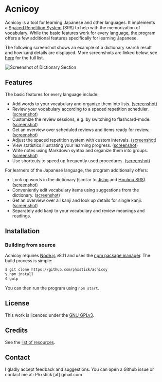# Acnicoy

Acnicoy is a tool for learning Japanese and other languages. It implements
a [Spaced Repetition System][SRS] (SRS) to help with the memorization of vocabulary.
While the basic features work for every language, the program offers a few
additional features specifically for learning Japanese.

The following screenshot shows an example of a dictionary search result
and how kanji details are displayed. More screenshots are linked below,
see [here](http://phxstick.github.io/acnicoy/screenshots) for the full list.

![Screenshot of Dictionary Section](http://phxstick.github.io/acnicoy/img/screenshots/acnicoy-screenshot-dictionary.png)


Features
----

The basic features for every language include:

* Add words to your vocabulary and organize them into lists.
  ([screenshot](http://phxstick.github.io/acnicoy/img/screenshots/acnicoy-screenshot-vocab-section.png))
* Review your vocabulary according to a spaced repetition scheduler.
  ([screenshot](http://phxstick.github.io/acnicoy/img/screenshots/acnicoy-screenshot-test-section-1.png))
* Customize the review sessions, e.g. by switching to flashcard-mode.
  ([screenshot](http://phxstick.github.io/acnicoy/img/screenshots/acnicoy-screenshot-test-settings.png))
* Get an overview over scheduled reviews and items ready for review.
  ([screenshot](http://phxstick.github.io/acnicoy/img/screenshots/acnicoy-screenshot-home-section.png))
* Adjust the spaced repetition system with custom intervals.
  ([screenshot](http://phxstick.github.io/acnicoy/img/screenshots/acnicoy-screenshot-srs-schemes.png))
* View statistics illustrating your learning progress.
  ([screenshot](http://phxstick.github.io/acnicoy/img/screenshots/acnicoy-screenshot-stats-section.png))
* Write notes using Markdown syntax and organize them into groups.
  ([screenshot](http://phxstick.github.io/acnicoy/img/screenshots/acnicoy-screenshot-notes-section.png))
* Use shortcuts to speed up frequently used procedures.
  ([screenshot](http://phxstick.github.io/acnicoy/img/screenshots/acnicoy-screenshot-shortcut-settings.png))

For learners of the Japanese language, the program additionally offers:

* Look up words in the dictionary (similar to [Jisho] and [Houhou SRS]).
  ([screenshot](http://phxstick.github.io/acnicoy/img/screenshots/acnicoy-screenshot-dictionary.png))
* Conveniently edit vocabulary items using suggestions from the dictionary.
  ([screenshot](http://phxstick.github.io/acnicoy/img/screenshots/acnicoy-screenshot-edit-word-suggestions.png))
* Get an overview over all kanji and look up details for single kanji.
  ([screenshot](http://phxstick.github.io/acnicoy/img/screenshots/acnicoy-screenshot-kanji-overview.png))
* Separately add kanji to your vocabulary and review meanings and readings.

Installation
----

### Building from source
Acnicoy requires [Node.js] v8.11 and uses the [npm package manager][npm].
The build process is simple:
```sh
$ git clone https://github.com/phxstick/acnicoy
$ npm install
$ gulp
```
You can then run the program using `npm start`.

License
----

This work is licenced under the [GNU GPLv3][GNU GPL].

Credits
----

See the [list of resources](./data/resources.md).

Contact
----

I gladly accept feedback and suggestions. You can open a Github issue or contact
me at: Phxstick [at] gmail.com


   [SRS]: <https://en.wikipedia.org/wiki/Spaced_repetition>
   [Jisho]: <http://jisho.org/>
   [Houhou SRS]: <http://houhou-srs.com/>
   [Node.js]: <https://nodejs.org/>
   [npm]: <https://www.npmjs.com/>
   [GNU GPL]: <https://www.gnu.org/licenses/gpl-3.0.en.html>

